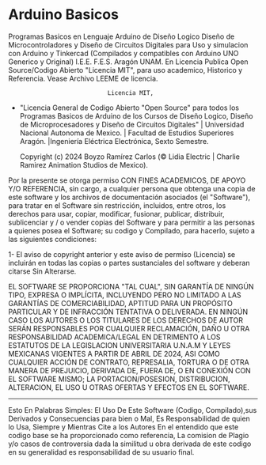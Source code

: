 # Arduino Basicos
Programas Basicos en Lenguaje Arduino de Diseño Logico Diseño de Microcontroladores y Diseño de Circuitos Digitales para Uso y simulacion con Arduino y Tinkercad (Compilados y compatibles con Arduino UNO Generico y Original)  I.E.E. F.E.S. Aragón UNAM.
En Licencia Publica Open Source/Codigo Abierto "Licencia MIT", para uso academico, Historico y Referencia. Vease Archivo LEEME de licencia.


								Licencia MIT, 


*	"Licencia General de Codigo Abierto "Open Source" para todos los Programas Basicos de Arduino de los Cursos de Diseño Logico, Diseño de Microprocesadores y Diseño de Circuitos Digitales" | Universidad Nacional Autonoma de Mexico. | Facultad de Estudios Superiores Aragón. |Ingeniería Eléctrica Electrónica, Sexto Semestre.

	Copyright (c) 2024 Boyzo Ramírez Carlos (© Lidia Electric | Charlie Ramirez Animation Studios de Mexico).

Por la presente se otorga permiso CON FINES ACADEMICOS, DE APOYO Y/O REFERENCIA, sin cargo, a cualquier persona que obtenga una copia de este software y los archivos de documentación asociados (el "Software"), para tratar en el Software sin restricción, incluidos, entre otros, los derechos para usar, copiar, modificar, fusionar, publicar, distribuir, sublicenciar y / o vender copias del Software y para permitir a las personas a quienes posea el Software; su codigo y Compilado, para hacerlo, sujeto a las siguientes condiciones:

1- El aviso de copyright anterior y este aviso de permiso (Licencia) se incluirán en todas las
copias o partes sustanciales del software y deberan citarse Sin Alterarse.

EL SOFTWARE SE PROPORCIONA "TAL CUAL", SIN GARANTÍA DE NINGÚN TIPO, EXPRESA O IMPLÍCITA, INCLUYENDO PERO NO LIMITADO A LAS GARANTÍAS DE COMERCIABILIDAD, APTITUD PARA UN PROPÓSITO PARTICULAR Y DE INFRACCIÓN TENTATIVA O DELIVERADA. EN NINGÚN CASO LOS AUTORES O LOS TITULARES DE LOS DERECHOS DE AUTOR SERÁN RESPONSABLES POR CUALQUIER RECLAMACIÓN, DAÑO U OTRA
RESPONSABILIDAD ACADEMICA/LEGAL EN DETRIMENTO A LOS ESTATUTOS DE LA LEGISLACION UNIVERSITARIA U.N.A.M Y LEYES MEXICANAS VIGENTES A PARTIR DE ABRIL DE 2024, ASI COMO CUALQUIER ACCIÓN DE CONTRATO, REPRESALIA, TORTURA O DE OTRA MANERA DE PREJUICIO, DERIVADA DE, FUERA DE, O EN CONEXIÓN CON EL SOFTWARE MISMO; LA PORTACION/POSESION, DISTRIBUCION, ALTERACION, EL USO U OTRAS OFERTAS Y EFECTOS EN EL SOFTWARE.

---
Esto En Palabras Simples: El Uso De Este Software (Codigo, Compilado),sus Derivados y Consecuencias para bien o Mal, Es Responsabilidad de quien lo Usa, Siempre y Mientras Cite a los Autores En el entendido que este codigo base se ha proporcionado como referencia, La comision de Plagio y/o casos de controversia dada la similitud u obra derivada de este codigo en su generalidad es responsabilidad de su usuario final.
